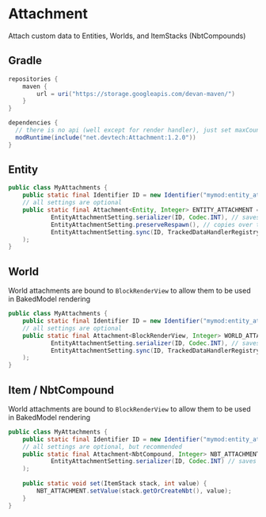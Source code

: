 # Attachment

Attach custom data to Entities, Worlds, and ItemStacks (NbtCompounds)

## Gradle
```groovy
repositories {
    maven {
        url = uri("https://storage.googleapis.com/devan-maven/")
    }
}

dependencies {
  // there is no api (well except for render handler), just set maxCount in Item$Settings to values over 64
  modRuntime(include("net.devtech:Attachment:1.2.0"))
}
```

## Entity
```java
public class MyAttachments {
	public static final Identifier ID = new Identifier("mymod:entity_attachment");
	// all settings are optional
	public static final Attachment<Entity, Integer> ENTITY_ATTACHMENT = Attachments.ENTITY.registerAttachment(
			EntityAttachmentSetting.serializer(ID, Codec.INT), // saves the data when the entity is written to the disk
            EntityAttachmentSetting.preserveRespawn(), // copies over the data from the old to new player when they respawn
            EntityAttachmentSetting.sync(ID, TrackedDataHandlerRegistry.INTEGER) // syncs the data to the client
    );
}
```

## World
World attachments are bound to `BlockRenderView` to allow them to be used in BakedModel rendering

```java
public class MyAttachments {
	public static final Identifier ID = new Identifier("mymod:entity_attachment");
	// all settings are optional
	public static final Attachment<BlockRenderView, Integer> WORLD_ATTACHMENT = Attachments.WORLD.registerAttachment(
			EntityAttachmentSetting.serializer(ID, Codec.INT), // saves the data when the world is written to the disk
            EntityAttachmentSetting.sync(ID, TrackedDataHandlerRegistry.INTEGER) // syncs the data to the client
    );
}
```

## Item / NbtCompound
World attachments are bound to `BlockRenderView` to allow them to be used in BakedModel rendering

```java
public class MyAttachments {
	public static final Identifier ID = new Identifier("mymod:entity_attachment");
	// all settings are optional, but recommended
	public static final Attachment<NbtCompound, Integer> NBT_ATTACHMENT = Attachments.NBT.registerAttachment(
			EntityAttachmentSetting.serializer(ID, Codec.INT) // saves the data when the nbt tag is written to the disk
    );
	
	public static void set(ItemStack stack, int value) {
		NBT_ATTACHMENT.setValue(stack.getOrCreateNbt(), value);
    }
}
```